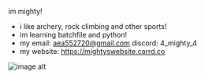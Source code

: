 im mighty!
- i like archery, rock climbing and other sports!
- im learning batchfile and python!
- my email: aea552720@gmail.com discord: 4_mighty_4
- my website: https://mightyswebsite.carrd.co

![image alt](https://external-content.duckduckgo.com/iu/?u=https%3A%2F%2Fstatic.vecteezy.com%2Fsystem%2Fresources%2Fpreviews%2F022%2F508%2F213%2Flarge_2x%2Flofi-art-style-8k-image-landscape-generative-ai-free-photo.jpeg&f=1&nofb=1&ipt=3124e2f2b6c7223ed32884264b8a8fe9943b95fecd68054a7cefd4988430adb4)
